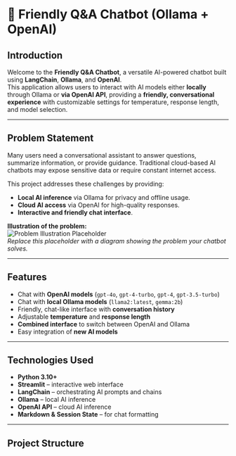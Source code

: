 # 💬 Friendly Q&A Chatbot (Ollama + OpenAI)

## Introduction
Welcome to the **Friendly Q&A Chatbot**, a versatile AI-powered chatbot built using **LangChain**, **Ollama**, and **OpenAI**.  
This application allows users to interact with AI models either **locally** through Ollama or **via OpenAI API**, providing a **friendly, conversational experience** with customizable settings for temperature, response length, and model selection.  

---

## Problem Statement
Many users need a conversational assistant to answer questions, summarize information, or provide guidance. Traditional cloud-based AI chatbots may expose sensitive data or require constant internet access.  

This project addresses these challenges by providing:

- **Local AI inference** via Ollama for privacy and offline usage.
- **Cloud AI access** via OpenAI for high-quality responses.
- **Interactive and friendly chat interface**.

**Illustration of the problem:**  
![Problem Illustration Placeholder](images/problem.png)  
*Replace this placeholder with a diagram showing the problem your chatbot solves.*

---

## Features
- Chat with **OpenAI models** (`gpt-4o`, `gpt-4-turbo`, `gpt-4`, `gpt-3.5-turbo`)  
- Chat with **local Ollama models** (`llama2:latest`, `gemma:2b`)  
- Friendly, chat-like interface with **conversation history**  
- Adjustable **temperature** and **response length**  
- **Combined interface** to switch between OpenAI and Ollama  
- Easy integration of **new AI models**  

---

## Technologies Used
- **Python 3.10+**  
- **Streamlit** – interactive web interface  
- **LangChain** – orchestrating AI prompts and chains  
- **Ollama** – local AI inference  
- **OpenAI API** – cloud AI inference  
- **Markdown & Session State** – for chat formatting  

---

## Project Structure
